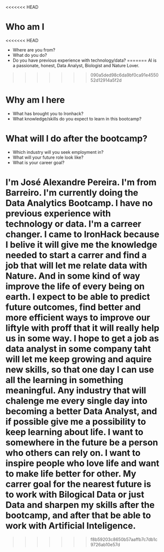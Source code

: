 <<<<<<< HEAD
# Who am I

<<<<<<< HEAD
* Where are you from?
* What do you do?
* Do you have previous experience with technology/data?
=======
Al is a passionate, honest, Data Analyst, Biologist and Nature Lover.
>>>>>>> 090a5ded98c6da9bf0ca91e455052d12914a5f2d

# Why am I here

* What has brought you to Ironhack?
* What knowledge/skills do you expect to learn in this bootcamp?

# What will I do after the bootcamp?

* Which industry will you seek employment in?
* What will your future role look like?
* What is your career goal?

I'm José Alexandre Pereira. 
I'm from Barreiro. 
I'm currently doing the Data Analytics Bootcamp.
I have no previous experience with technology or data.
I'm a carreer changer.
I came to IronHack because I belive it will give me the knowledge needed to start a carrer and find a job that will let me relate data with Nature. And in some kind of way improve the life of every being on earth.
I expect to be able to predict future outcomes, find better and more efficient ways to improve our liftyle with proff that it will really help us in some way.
I hope to get a job as data analyst in some company taht will let me keep growing and aquire new skills, so that one day I can use all the learning in something meaningful.
Any industry that will chalenge me every single day into becoming a better Data Analyst, and if possible give me a possibility to keep learning about life.
I want to somewhere in the future be a person who others can rely on. I want to inspire people who love life and want to make life better for other.
My carrer goal for the nearest future is to work with Bilogical Data or just Data and sharpen my skills after the bootcamp, and after that be able to work with Artificial Inteligence.
=======

>>>>>>> f8b59203c8650b57aaffb7c7db1c9726ab10e57d
